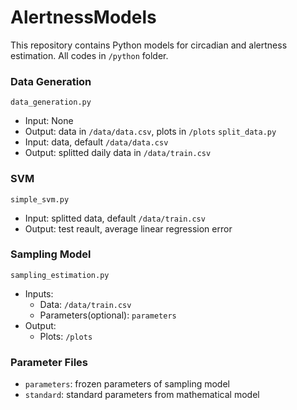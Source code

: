 # AlertnessModels
This repository contains Python models for circadian and alertness estimation. All codes in `/python` folder. 

### Data Generation
`data_generation.py`
* Input: None
* Output: data in `/data/data.csv`, plots in `/plots`
`split_data.py`
* Input: data, default `/data/data.csv`
* Output: splitted daily data in `/data/train.csv`

### SVM
`simple_svm.py`
* Input: splitted data, default `/data/train.csv`
* Output: test reault, average linear regression error

### Sampling Model
`sampling_estimation.py`
* Inputs:
  * Data: `/data/train.csv`
  * Parameters(optional): `parameters`
* Output:
  * Plots: `/plots`

### Parameter Files
* `parameters`: frozen parameters of sampling model
* `standard`: standard parameters from mathematical model
